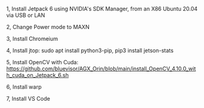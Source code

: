 1, Install Jetpack 6 using NVIDIA's SDK Manager, from an X86 Ubuntu 20.04 via USB or LAN

2, Change Power mode to MAXN

3, Install Chromeium

4, Install jtop: sudo apt install python3-pip, pip3 install jetson-stats

5, Install OpenCV with Cuda: https://github.com/bluevisor/AGX_Orin/blob/main/install_OpenCV_4.10.0_with_cuda_on_Jetpack_6.sh

6, Install warp

7, Install VS Code
